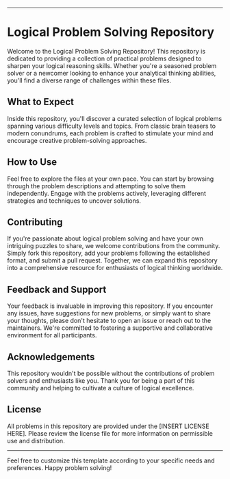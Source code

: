 
---

# Logical Problem Solving Repository

Welcome to the Logical Problem Solving Repository! This repository is dedicated to providing a collection of practical problems designed to sharpen your logical reasoning skills. Whether you're a seasoned problem solver or a newcomer looking to enhance your analytical thinking abilities, you'll find a diverse range of challenges within these files.

## What to Expect
Inside this repository, you'll discover a curated selection of logical problems spanning various difficulty levels and topics. From classic brain teasers to modern conundrums, each problem is crafted to stimulate your mind and encourage creative problem-solving approaches.

## How to Use
Feel free to explore the files at your own pace. You can start by browsing through the problem descriptions and attempting to solve them independently. Engage with the problems actively, leveraging different strategies and techniques to uncover solutions.

## Contributing
If you're passionate about logical problem solving and have your own intriguing puzzles to share, we welcome contributions from the community. Simply fork this repository, add your problems following the established format, and submit a pull request. Together, we can expand this repository into a comprehensive resource for enthusiasts of logical thinking worldwide.

## Feedback and Support
Your feedback is invaluable in improving this repository. If you encounter any issues, have suggestions for new problems, or simply want to share your thoughts, please don't hesitate to open an issue or reach out to the maintainers. We're committed to fostering a supportive and collaborative environment for all participants.

## Acknowledgements
This repository wouldn't be possible without the contributions of problem solvers and enthusiasts like you. Thank you for being a part of this community and helping to cultivate a culture of logical excellence.

## License
All problems in this repository are provided under the [INSERT LICENSE HERE]. Please review the license file for more information on permissible use and distribution.

---

Feel free to customize this template according to your specific needs and preferences. Happy problem solving!
